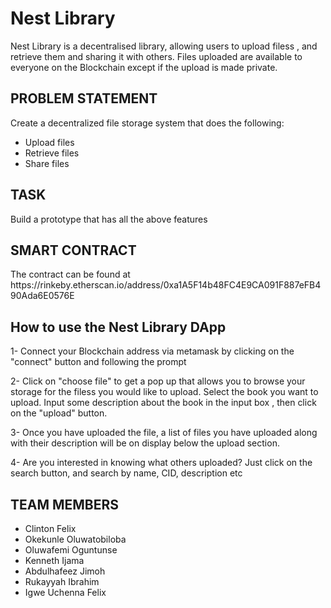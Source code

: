 
<h1> Nest Library </h1>
Nest Library is a decentralised library, allowing users to upload filess , and retrieve them and sharing it with others.
Files uploaded are available to everyone on the Blockchain except if the upload is made private.

<h2>PROBLEM STATEMENT</h2>

Create a decentralized file storage system that does the following:
- Upload files
- Retrieve files
- Share files

<h2>TASK</h2>

Build a prototype that has all the above features


<h2> SMART CONTRACT</h2>
The contract can be found at https://rinkeby.etherscan.io/address/0xa1A5F14b48FC4E9CA091F887eFB490Ada6E0576E 


<h2> How to use the Nest Library DApp </h2>

1- Connect your Blockchain address via metamask by clicking on the "connect" button and following the prompt 

2- Click on "choose file" to get a pop up that allows you to browse your storage for the filess you would like to upload.
Select the book you want to upload.
Input some description about the book in the input box , then click on  the "upload" button.

3- Once you have uploaded the file, a list of files you have uploaded  along with their description will be on display below the upload section.

4- Are you interested in knowing what others uploaded?
Just click on the search button, and search by name, CID, description etc


<h2> TEAM MEMBERS </h2>

<ul>
<li>Clinton Felix</li>
<li>Okekunle Oluwatobiloba</li>
<li>Oluwafemi Oguntunse</li>
<li>Kenneth Ijama</li>
<li>Abdulhafeez Jimoh</li>
<li>Rukayyah Ibrahim</li>
<li>Igwe Uchenna Felix</li></ul>
